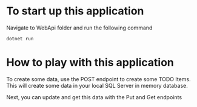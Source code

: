 # To start up this application

Navigate to WebApi folder and run the following command

```dotnet run```



# How to play with this application

To create some data, use the POST endpoint to create some TODO Items. This will create some data in your local SQL Server in memory database.

Next, you can update and get this data with the Put and Get endpoints
